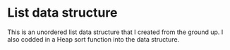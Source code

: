 # List data structure

This is an unordered list data structure that I created from the ground up. I also codded in a Heap sort function into the data structure. 

